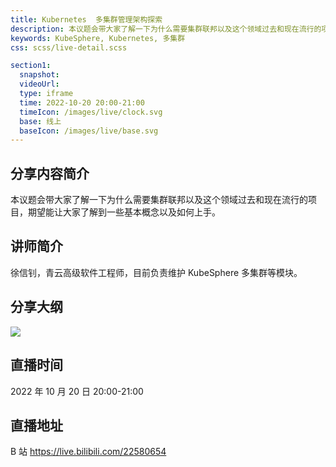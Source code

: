 ```yaml
---
title: Kubernetes  多集群管理架构探索
description: 本议题会带大家了解一下为什么需要集群联邦以及这个领域过去和现在流行的项目，期望能让大家了解到一些基本概念以及如何上手。
keywords: KubeSphere, Kubernetes, 多集群
css: scss/live-detail.scss

section1:
  snapshot: 
  videoUrl: 
  type: iframe
  time: 2022-10-20 20:00-21:00
  timeIcon: /images/live/clock.svg
  base: 线上
  baseIcon: /images/live/base.svg
---
```

## 分享内容简介

本议题会带大家了解一下为什么需要集群联邦以及这个领域过去和现在流行的项目，期望能让大家了解到一些基本概念以及如何上手。

## 讲师简介

徐信钊，青云高级软件工程师，目前负责维护 KubeSphere 多集群等模块。

## 分享大纲

![](https://pek3b.qingstor.com/kubesphere-community/images/multicluster1020-live.png)

## 直播时间

2022 年 10 月 20 日 20:00-21:00

## 直播地址

B 站  https://live.bilibili.com/22580654

